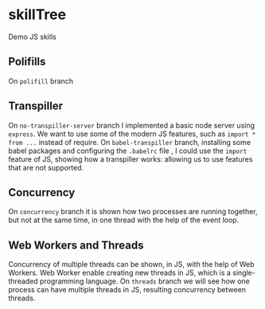 # skillTree

Demo JS skills

## Polifills

On `polifill` branch

## Transpiller

On `no-transpiller-server` branch I implemented a basic node server using `express`.
We want to use some of the modern JS features, such as `import * from ...` instead of require.
On `babel-transpiller` branch, installing some babel packages and configuring the `.babelrc` file , I could use the `import` feature of JS, showing how a transpiller works: allowing us to use features that are not supported.

## Concurrency

On `concurrency` branch it is shown how two processes are running together, but not at the same time, in one thread with the help of the event loop.

## Web Workers and Threads
Concurrency of multiple threads can be shown, in JS, with the help of Web Workers. 
Web Worker enable creating new threads in JS, which is a single-threaded programming language.
On `threads` branch we will see how one process can have multiple threads in JS, resulting concurrency between threads.
